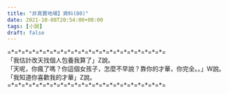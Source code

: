 ```yaml
---
title: "非真實地場】資料(80)"
date: 2021-10-08T20:54:00+08:00
tags: [小說]
draft: false
---
```


=\*=\*=\*=\*=\*=\*=\*=\*=\*=\*=\*=\*=\*=\*=\*=\*=\*=\*=\*=\*=\*=\*=  
「我估計改天找個人包養我算了」Z說。  
「天呢，你瘋了嗎？你這個女孩子，怎麼不早說？靠你的才華，你完全。。」W說。  
「我知道你喜歡我的才華」Z說。  
=\*=\*=\*=\*=\*=\*=\*=\*=\*=\*=\*=\*=\*=\*=\*=\*=\*=\*=\*=\*=\*=\*=  